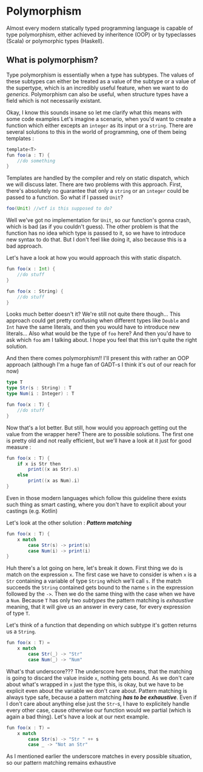 # Polymorphism

Almost every modern statically typed programming language is capable of type polymorphism, either achieved by inheritence (OOP) or by typeclasses (Scala) or polymorphic types (Haskell).



## What is polymorphism?
Type polymorphism is essentially when a type has subtypes. The values of these subtypes can either be treated  as a value of the subtype or a value of the supertype, which is an incredibly useful feature, when we want to do *generics*.
Polymorphism can also be useful, when structure types have a field which is not necessarily existant.

Okay, I know this sounds insane so let me clarify what this means with some code examples
Let's imagine a scenario, when you'd want to create a function which either excepts an `integer` as its input or a `string`.
There are several solutions to this in the world of programming, one of them being templates : 
```scala
template<T>
fun foo(a : T) {
    //do something
}
```
Templates are handled by the compiler and rely on static dispatch, which we will discuss later. There are two problems with this approach. First, there's absolutely no guarantee that only a `string` or an `integer` could be passed to a function. So what if I passed `Unit`?
```scala
foo(Unit) //wtf is this supposed to do?
```
Well we've got no implementation for `Unit`, so our function's gonna crash, which is bad (as if you couldn't guess). The other problem is that the function has no idea which type is passed to it, so we have to introduce new syntax to do that. But I don't feel like doing it, also because this is a bad approach.

Let's have a look at how you would approach this with static dispatch.
```scala
fun foo(x : Int) {
    //do stuff
}

fun foo(x : String) {
    //do stuff
}
```
Looks much better doesn't it? We're still not quite there though...
This approach could get pretty confusing when different types like `Double` and `Int` have the same literals, and then you would have to introduce new literals...
Also what would be the type of `foo` here? And then you'd have to ask which `foo` am I talking about. I hope you feel that this isn't quite the right solution.

And then there comes polymorphism!! I'll present this with rather an OOP approach (although I'm a huge fan of GADT-s I think it's out of our reach for now)

```scala
type T 
type Str(s : String) : T
type Num(i : Integer) : T

fun foo(x : T) {
    //do stuff
}
```
Now that's a lot better. But still, how would you approach getting out the value from the wrapper here? There are to possible solutions. The first one is pretty old and not really efficient, but we'll have a look at it just for good measure :
```scala
fun foo(x : T) {
    if x is Str then
        print((x as Str).s)
    else
        print((x as Num).i)
}
```
Even in those modern languages which follow this guideline there exists such thing as smart casting, where you don't have to explicit about your castings (e.g. Kotlin)

Let's look at the other solution : ***Pattern matching***
```scala
fun foo(x : T) {
    x match
        case Str(s) -> print(s)
        case Num(i) -> print(i)
}
```

Huh there's a lot going on here, let's break it down.
First thing we do is match on the expression `x`. The first case we have to consider is when `x` is a `Str` containing a variable of type `String` which we'll call `s`. If the match succeeds the `String` contained gets bound to the name `s` in the expression followed by the `->`. Then we do the same thing with the case when we have a `Num`.
Because `T` has only two *subtypes* the pattern matching is *exhaustive* meaning, that it will give us an answer in every case, for every expression of type `T`.

Let's think of a function that depending on which subtype it's gotten returns us a `String`.

```scala
fun foo(x : T) = 
    x match
        case Str(_) -> "Str"
        case Num(_) -> "Num"
```

What's that underscore???
The underscore here means, that the matching is going to discard the value inside `x`, nothing gets bound. As we don't care about what's wrapped in `x` just the type this, is okay, but we have to be explicit even about the variable we don't care about.
Pattern matching is always type safe, because a pattern matching ***has to be exhaustive***.
Even if I don't care about anything else just the `Str`-s, I have to explicitely handle every other case, cause otherwise our function would we partial (which is again a bad thing). Let's have a look at our next example.
```scala
fun foo(x : T) = 
    x match
        case Str(s) -> "Str " ++ s
        case _ -> "Not an Str"
```

As I mentioned earlier the underscore matches in every possible situation, so our pattern matching remains exhaustive

